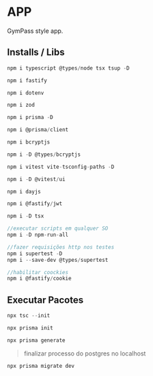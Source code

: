 # APP

GymPass style app.

## Installs / Libs

~~~~ javaScript
npm i typescript @types/node tsx tsup -D
~~~~
~~~~ javaScript
npm i fastify
~~~~
~~~~ javaScript
npm i dotenv
~~~~
~~~~ javaScript
npm i zod
~~~~
~~~~ javaScript
npm i prisma -D
~~~~
~~~~ javaScript
npm i @prisma/client
~~~~
~~~~ javaScript
npm i bcryptjs
~~~~
~~~~ javaScript
npm i -D @types/bcryptjs
~~~~
~~~~ javaScript
npm i vitest vite-tsconfig-paths -D
~~~~
~~~~ javaScript
npm i -D @vitest/ui
~~~~
~~~~ javaScript
npm i dayjs
~~~~
~~~~ javaScript
npm i @fastify/jwt
~~~~
~~~~ javaScript	
npm i -D tsx
~~~~
~~~~ javaScript	
//executar scripts em qualquer SO
npm i -D npm-run-all
~~~~
~~~~ javaScript
//fazer requisições http nos testes
npm i supertest -D
npm i --save-dev @types/supertest
~~~~
~~~~ javaScript	
//habilitar coockies
npm i @fastify/cookie
~~~~

## Executar Pacotes

~~~~ javaScript
npx tsc --init
~~~~
~~~~ javaScript
npx prisma init 
~~~~
~~~~ javaScript
npx prisma generate
~~~~
>finalizar processo do postgres no localhost
~~~~ javaScript
npx prisma migrate dev
~~~~


